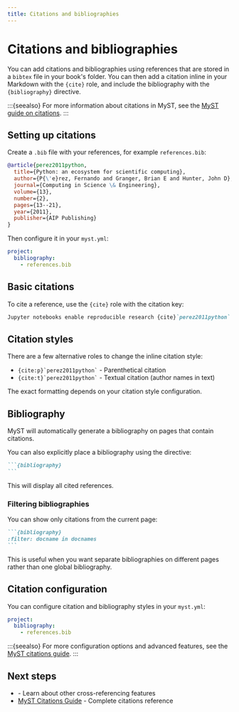 ```yaml
---
title: Citations and bibliographies
---
```


# Citations and bibliographies

You can add citations and bibliographies using references that are stored in a `bibtex` file in your book's folder. You can then add a citation inline in your Markdown with the `{cite}` role, and include the bibliography with the `{bibliography}` directive.

:::{seealso}
For more information about citations in MyST, see the [MyST guide on citations](https://mystmd.org/guide/citations).
:::

## Setting up citations

Create a `.bib` file with your references, for example `references.bib`:

```bibtex
@article{perez2011python,
  title={Python: an ecosystem for scientific computing},
  author={P{\'e}rez, Fernando and Granger, Brian E and Hunter, John D},
  journal={Computing in Science \& Engineering},
  volume={13},
  number={2},
  pages={13--21},
  year={2011},
  publisher={AIP Publishing}
}
```

Then configure it in your `myst.yml`:

```yaml
project:
  bibliography:
    - references.bib
```

## Basic citations

To cite a reference, use the `{cite}` role with the citation key:

```md
Jupyter notebooks enable reproducible research {cite}`perez2011python`.
```

## Citation styles

There are a few alternative roles to change the inline citation style:

- `` {cite:p}`perez2011python` `` - Parenthetical citation
- `` {cite:t}`perez2011python` `` - Textual citation (author names in text)

The exact formatting depends on your citation style configuration.

## Bibliography

MyST will automatically generate a bibliography on pages that contain citations.

You can also explicitly place a bibliography using the directive:

````md
```{bibliography}
```
````

This will display all cited references.

### Filtering bibliographies

You can show only citations from the current page:

````md
```{bibliography}
:filter: docname in docnames
```
````

This is useful when you want separate bibliographies on different pages rather than one global bibliography.

## Citation configuration

You can configure citation and bibliography styles in your `myst.yml`:

```yaml
project:
  bibliography:
    - references.bib
```

:::{seealso}
For more configuration options and advanced features, see the [MyST citations guide](https://mystmd.org/guide/citations).
:::

## Next steps

- [](cross-reference.md) - Learn about other cross-referencing features
- [MyST Citations Guide](https://mystmd.org/guide/citations) - Complete citations reference
